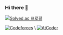 ### Hi there 👋

[![Solved.ac
프로필](http://mazassumnida.wtf/api/v2/generate_badge?boj=dbrua1222)](https://solved.ac/dbrua1222)

[![Codeforces](https://badges.joonhyung.xyz/codeforces/RyuZU.svg)](https://codeforces.com/profile/RyuZU) \ [![AtCoder](https://badges.joonhyung.xyz/atcoder/RyuZU_.svg)](https://atcoder.jp/users/RyuZU_)
